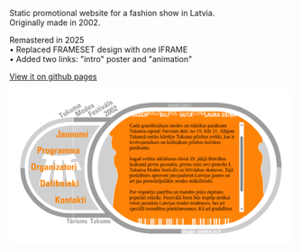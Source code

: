 Static promotional website for a fashion show in Latvia.  
Originally made in 2002.  

Remastered in 2025  
• Replaced FRAMESET design with one IFRAME  
• Added two links: "intro" poster and "animation"

[View it on github pages](https://normonds.github.io/website.tukuma.modes.festivals.2002)

![Website preview](website.preview.png)